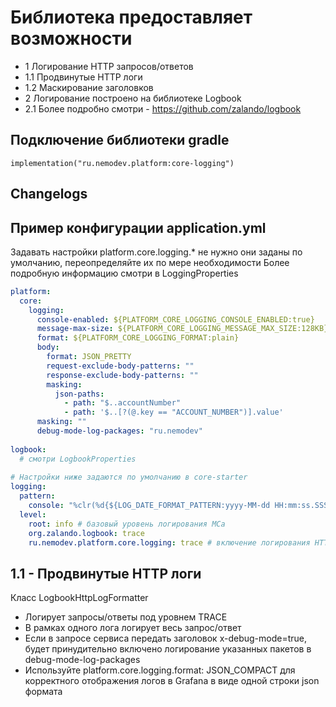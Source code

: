 # Библиотека предоставляет возможности
- 1 Логирование HTTP запросов/ответов
- 1.1 Продвинутые HTTP логи
- 1.2 Маскирование заголовков
- 2 Логирование построено на библиотеке Logbook
- 2.1 Более подробно смотри - https://github.com/zalando/logbook

## Подключение библиотеки gradle

    implementation("ru.nemodev.platform:core-logging")

## Changelogs

## Пример конфигурации application.yml
Задавать настройки platform.core.logging.* не нужно они заданы по умолчанию, переопределяйте их по мере необходимости
Более подробную информацию смотри в LoggingProperties

``` yaml
platform:
  core:
    logging:
      console-enabled: ${PLATFORM_CORE_LOGGING_CONSOLE_ENABLED:true}
      message-max-size: ${PLATFORM_CORE_LOGGING_MESSAGE_MAX_SIZE:128KB}
      format: ${PLATFORM_CORE_LOGGING_FORMAT:plain}
      body:
        format: JSON_PRETTY
        request-exclude-body-patterns: ""
        response-exclude-body-patterns: ""
        masking:
          json-paths:
            - path: "$..accountNumber"
            - path: '$..[?(@.key == "ACCOUNT_NUMBER")].value'
      masking: ""
      debug-mode-log-packages: "ru.nemodev"
      
logbook:
  # смотри LogbookProperties
      
# Настройки ниже задаются по умолчанию в core-starter
logging:
  pattern:
    console: "%clr(%d{${LOG_DATE_FORMAT_PATTERN:yyyy-MM-dd HH:mm:ss.SSS}}){faint} %clr(${LOG_LEVEL_PATTERN:%5p}) %clr(${PID:- }){magenta} %clr(---){faint} %clr([%15.15t]){faint} %clr(%-40.40logger{40}){cyan} %clr(MDC={%X}){magenta} %clr(:){faint} %m%n${LOG_EXCEPTION_CONVERSION_WORD:%wEx}"
  level:
    root: info # базовый уровень логирования МСа
    org.zalando.logbook: trace
    ru.nemodev.platform.core.logging: trace # включение логирования HTTP запросов, если указать уровень выше логи пропадут
```

## 1.1 - Продвинутые HTTP логи
Класс LogbookHttpLogFormatter
- Логирует запросы/ответы под уровнем TRACE
- В рамках одного лога логирует весь запрос/ответ
- Если в запросе сервиса передать заголовок x-debug-mode=true, будет принудительно включено логирование указанных пакетов в debug-mode-log-packages
- Используйте platform.core.logging.format: JSON_COMPACT для корректного отображения логов в Grafana в виде одной строки json формата
